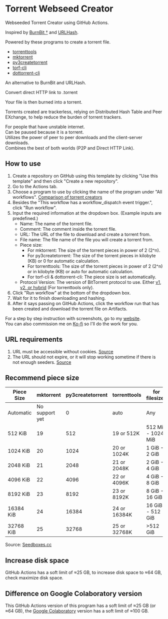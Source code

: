 # Torrent Webseed Creator
Webseeded Torrent Creator using GitHub Actions.

Inspired by [BurnBit †](https://web.archive.org/web/20160304022643/http://burnbit.com/) and [URLHash](http://www.urlhash.com).

Powered by these programs to create a torrent file.
* [torrenttools](https://github.com/fbdtemme/torrenttools)
* [mktorrent](https://github.com/pobrn/mktorrent)
* [py3createtorrent](https://github.com/rsnitsch/py3createtorrent)
* [torf-cli](https://github.com/rndusr/torf-cli)
* [dottorrent-cli](https://github.com/kz26/dottorrent-cli)

An alternative to BurnBit and URLHash.

Convert direct HTTP link to .torrent

Your file is then burned into a torrent.

Torrents created are trackerless, relying on Distributed Hash Table and Peer EXchange, to help reduce the burden of torrent trackers.

For people that have unstable internet.\
Can be paused because it is a torrent.\
Utilizes the power of peer to peer downloads and the client-server downloads.\
Combines the best of both worlds (P2P and Direct HTTP Link).

## How to use
1. Create a repository on GitHub using this template by clicking "Use this template" and then click "Create a new repository".
2. Go to the Actions tab.
3. Choose a program to use by clicking the name of the program under "All workflows". [Comparison of torrent creators](https://github.com/AnimMouse/torrent-webseed-creator/wiki/Comparison-of-torrent-creators)
4. Besides the "This workflow has a workflow_dispatch event trigger.", click "Run workflow".
4. Input the required information at the dropdown box. (Example inputs are predefined.)
   * Name: The name of the torrent file.
   * Comment: The comment inside the torrent file.
   * URL: The URL of the file to download and create a torrent from.
   * File name: The file name of the file you will create a torrent from.
   * Piece size:
     * For mktorrent: The size of the torrent pieces in power of 2 (2^n).
     * For py3createtorrent: The size of the torrent pieces in kilobyte (KB) or 0 for automatic calculation.
     * For torrenttools: The size of the torrent pieces in power of 2 (2^n) or in kilobyte (KB) or auto for automatic calculation.
	 * For torf-cli & dottorrent-cli: The piece size is set automatically.
   * Protocol Version: The version of BitTorrent protocol to use. Either [v1](https://www.bittorrent.org/beps/bep_0003.html), [v2, or hybrid](https://www.bittorrent.org/beps/bep_0052.html) (For torrenttools only).
5. Click "Run workflow" at the bottom of the dropdown box.
5. Wait for it to finish downloading and hashing.
6. After it says passing on GitHub Actions, click the workflow run that has been created and download the torrent file on Artifacts.

For a step by step instruction with screenshots, go to my [website](https://www.animmouse.com/p/how-to-use-torrent-webseed-creator/).\
You can also commission me on [Ko-fi](https://ko-fi.com/animmouse/commissions) so I'll do the work for you.

## URL requirements
1. URL must be accessible without cookies. [Source](http://www.urlhash.com)
2. The URL should not expire, or it will stop working sometime if there is not enough seeders. [Source](https://web.archive.org/web/20160310075751/http://burnbit.com/faq#httpseeds)

## Recommend piece size
| Piece Size | mktorrent      | py3createtorrent | torrenttools | for filesizes      |
|------------|----------------|------------------|--------------|--------------------|
| Automatic  | No support yet | 0                | auto         | Any                |
| 512 KiB    | 19             | 512              | 19 or 512K   | 512 MiB - 1024 MiB |
| 1024 KiB   | 20             | 1024             | 20 or 1024K  | 1 GiB - 2 GiB      |
| 2048 KiB   | 21             | 2048             | 21 or 2048K  | 2 GiB - 4 GiB      |
| 4096 KiB   | 22             | 4096             | 22 or 4096K  | 4 GiB - 8 GiB      |
| 8192 KiB   | 23             | 8192             | 23 or  8192K | 8 GiB - 16 GiB     |
| 16384 KiB  | 24             | 16384            | 24 or 16384K | 16 GiB - 512 GiB   |
| 32768 KiB  | 25             | 32768            | 25 or 32768K | >512 GiB           |

Source: [Seedboxes.cc](https://community.seedboxes.cc/articles/how-to-create-a-torrent-via-the-command-line)

## Increase disk space
GitHub Actions has a soft limit of ≈25 GB, to increase disk space to ≈64 GB, check maximize disk space.

## Difference on Google Colaboratory version
This GitHub Actions version of this program has a soft limit of ≈25 GB (or ≈64 GB), the [Google Colaboratory](https://github.com/AnimMouse/torrent-webseed-creator-colab) version has a soft limit of ≈100 GB.